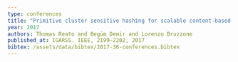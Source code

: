 ```yaml
---
type: conferences
title: "Primitive cluster sensitive hashing for scalable content-based image retrieval in remote sensing archives"
year: 2017
authors: Thomas Reato and Begüm Demir and Lorenzo Bruzzone
published_at: IGARSS. IEEE, 2199–2202, 2017
bibtex: /assets/data/bibtex/2017-36-conferences.bibtex 
---
```

